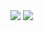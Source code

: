 <img style="position:relative; margin:auto;text-align:center" src="https://user-images.githubusercontent.com/23408500/28249307-aa03ed72-6a53-11e7-93dc-cfc5acc509cc.png"/>
<img src="https://user-images.githubusercontent.com/23408500/28249321-de19219a-6a53-11e7-9100-63500d2f0b58.png"/>
